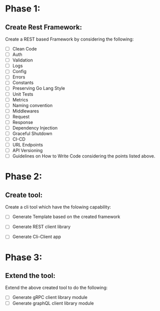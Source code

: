 # Phase 1:

## Create Rest Framework:

Create a REST based Framework by considering the following:

- [ ] Clean Code
- [ ] Auth
- [ ] Validation
- [ ] Logs
- [ ] Config
- [ ] Errors
- [ ] Constants
- [ ] Preserving Go Lang Style
- [ ] Unit Tests
- [ ] Metrics
- [ ] Naming convention
- [ ] Middlewares
- [ ] Request
- [ ] Response
- [ ] Dependency Injection
- [ ] Graceful Shutdown
- [ ] CI-CD
- [ ] URL Endpoints
- [ ] API Versioning
- [ ] Guidelines on How to Write Code considering the points listed above.

# Phase 2:

## Create tool:

Create a cli tool which have the folowing capability:

- [ ] Generate Template based on the created framework
- [ ] Generate REST client library
- [ ] Generate Cli-Client app


# Phase 3:

## Extend the tool:

Extend the above created tool to do the following:

- [ ] Generate gRPC client library module
- [ ] Generate graphQL client library module
